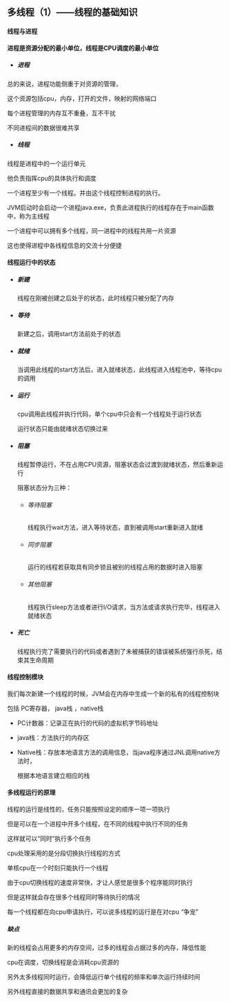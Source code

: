 ## 多线程（1）——线程的基础知识

#### 线程与进程

**进程是资源分配的最小单位，线程是CPU调度的最小单位**

+ ##### 进程

总的来说，进程功能侧重于对资源的管理，

这个资源包括cpu，内存，打开的文件，映射的网络端口

每个进程管理的内存互不重叠，互不干扰

不同进程间的数据很难共享

+ ##### 线程

线程是进程中的一个运行单元

他负责指挥cpu的具体执行和调度

一个进程至少有一个线程。并由这个线程控制进程的执行。

JVM启动时会启动一个进程java.exe，负责此进程执行的线程存在于main函数中，称为主线程

一个进程中可以拥有多个线程，同一进程中的线程共用一片资源

这也使得进程中各线程信息的交流十分便捷



#### 线程运行中的状态

+ ##### 新建

  线程在刚被创建之后处于的状态，此时线程只被分配了内存

+ ##### 等待

  新建之后，调用start方法前处于的状态

+ ##### 就绪

  当调用此线程的start方法后，进入就绪状态，此线程进入线程池中，等待cpu的调用

+ ##### 运行

  cpu调用此线程并执行代码，单个cpu中只会有一个线程处于运行状态

  运行状态只能由就绪状态切换过来

+ ##### 阻塞

  线程暂停运行，不在占用CPU资源，阻塞状态会过渡到就绪状态，然后重新运行

  阻塞状态分为三种：

  + ###### 等待阻塞

    线程执行wait方法，进入等待状态，直到被调用start重新进入就绪

  + ###### 同步阻塞

    运行的线程若获取具有同步锁且被别的线程占用的数据时进入阻塞

  + ###### 其他阻塞

      线程执行sleep方法或者进行I/O请求，当方法或请求执行完毕，线程进入就绪状态

+ ##### 死亡

  线程执行完了需要执行的代码或者遇到了未被捕获的错误被系统强行杀死，结束其生命周期


#### 线程控制模块

我们每次新建一个线程的时候，JVM会在内存中生成一个新的私有的线程控制块

包括 PC寄存器， java栈 ，native栈

* PC计数器：记录正在执行的代码的虚拟机字节码地址

* java栈：方法执行的内存区

* Native栈：存放本地语言方法的调用信息，当java程序通过JNL调用native方法时，

  根据本地语言建立相应的栈


#### 多线程运行的原理

线程的运行是线性的，任务只能按照设定的顺序一项一项执行

但是可以在一个进程中开多个线程，在不同的线程中执行不同的任务

这样就可以“同时”执行多个任务

cpu处理采用的是分段切换执行线程的方式

单核cpu在一个时刻只能执行一个线程

由于cpu切换线程的速度非常快，才让人感觉是很多个程序能同时执行

但是这样就会存在很多个线程同时等待执行的情况

每一个线程都在向cpu申请执行，可以说多线程的运行是在对cpu “争宠”

##### 缺点

新的线程会占用更多的内存空间，过多的线程会占据过多的内存，降低性能

cpu在调度，切换线程是会消耗cpu资源的

另外太多线程同时运行，会降低运行单个线程的频率和单次运行持续时间

另外线程直接的数据共享和通讯会更加的复杂